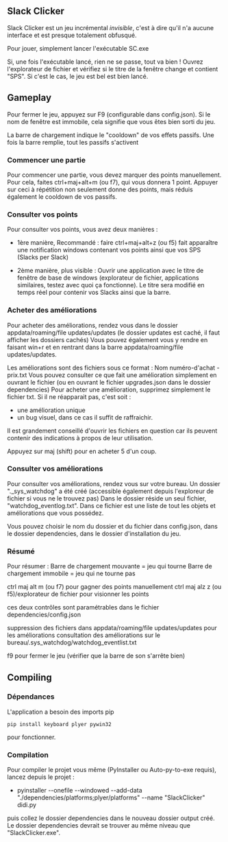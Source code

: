 ## Slack Clicker

Slack Clicker est un jeu incrémental *invisible*, c'est à dire qu'il n'a aucune interface et est presque totalement obfusqué. <br>

Pour jouer, simplement lancer l'exécutable SC.exe

Si, une fois l'exécutable lancé, rien ne se passe, tout va bien ! Ouvrez l'explorateur de fichier et vérifiez si le titre de la fenêtre change et contient "SPS".
Si c'est le cas, le jeu est bel est bien lancé.

</hr>

## Gameplay

Pour fermer le jeu, appuyez sur F9 (configurable dans config.json). Si le nom de fenêtre est immobile, cela signifie que vous êtes bien sorti du jeu.

La barre de chargement indique le "cooldown" de vos effets passifs. Une fois la barre remplie, tout les passifs s'activent

### Commencer une partie

Pour commencer une partie, vous devez marquer des points manuellement. Pour cela, faites ctrl+maj+alt+m (ou f7), qui vous donnera 1 point.
Appuyer sur ceci à répétition non seulement donne des points, mais réduis également le cooldown de vos passifs.

### Consulter vos points

Pour consulter vos points, vous avez deux manières :
- 1ère manière, Recommandé : faire ctrl+maj+alt+z  (ou f5) fait apparaître une notification windows contenant vos points ainsi que vos SPS (Slacks per Slack)

- 2ème manière, plus visible : Ouvrir une application avec le titre de fenêtre de base de windows (explorateur de fichier, applications similaires, testez avec quoi ça fonctionne). Le titre sera modifié en temps réel pour contenir vos Slacks ainsi que la barre.

### Acheter des améliorations

Pour acheter des améliorations, rendez vous dans le dossier appdata/roaming/file updates/updates (le dossier updates est caché, il faut afficher les dossiers cachés)
Vous pouvez également vous y rendre en faisant win+r et en rentrant dans la barre appdata/roaming/file updates/updates.

Les améliorations sont des fichiers sous ce format : Nom numéro-d'achat - prix.txt
Vous pouvez consulter ce que fait une amélioration simplement en ouvrant le fichier (ou en ouvrant le fichier upgrades.json dans le dossier dependencies)
Pour acheter une amélioration, supprimez simplement le fichier txt. Si il ne réapparait pas, c'est soit :
- une amélioration unique
- un bug visuel, dans ce cas il suffit de raffraichir.

Il est grandement conseillé d'ouvrir les fichiers en question car ils peuvent contenir des indications à propos de leur utilisation. 

Appuyez sur maj (shift) pour en acheter 5 d'un coup.

### Consulter vos améliorations

Pour consulter vos améliorations, rendez vous sur votre bureau. Un dossier "._sys_watchdog" a été créé (accessible également depuis l'exploreur de fichier si vous ne le trouvez pas)
Dans le dossier réside un seul fichier, "watchdog_eventlog.txt". Dans ce fichier est une liste de tout les objets et améliorations que vous possédez.

Vous pouvez choisir le nom du dossier et du fichier dans config.json, dans le dossier dependencies, dans le dossier d'installation du jeu.

### Résumé

Pour résumer :
Barre de chargement mouvante = jeu qui tourne 
Barre de chargement immobile = jeu qui ne tourne pas 

ctrl maj alt m (ou f7) pour gagner des points manuellement 
ctrl maj alz z (ou f5)/explorateur de fichier pour visionner les points 

ces deux contrôles sont paramétrables dans le fichier dependencies/config.json

suppression des fichiers dans appdata/roaming/file updates/updates pour les améliorations 
consultation des améliorations sur le bureau/.sys_watchdog/watchdog_eventlist.txt

f9 pour fermer le jeu (vérifier que la barre de son s'arrête bien)


## Compiling

### Dépendances
L'application a besoin des imports pip 
```
pip install keyboard plyer pywin32
```
pour fonctionner.

### Compilation

Pour compiler le projet vous même (PyInstaller ou Auto-py-to-exe requis), lancez depuis le projet :
- pyinstaller --onefile --windowed --add-data "./dependencies/platforms;plyer/platforms" --name "SlackClicker" didi.py 

puis collez le dossier dependencies dans le nouveau dossier output créé. Le dossier dependencies devrait se trouver au même niveau que "SlackClicker.exe".
